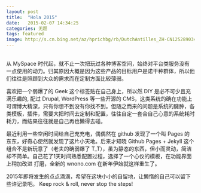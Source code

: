 ```yaml
---
layout: post
title:  "Hola 2015"
date:   2015-02-07 14:34:25
categories: 无题
tags: featured
image: http://s.cn.bing.net/az/hprichbg/rb/DutchAntilles_ZH-CN12528903491_1920x1080.jpg
---
```


<br/>
从 MySpace 时代起，就不止一次把玩过各种博客空间，始终对平台类服务没有一点使用的动力。归其原因大概是因为这些产品的目标用户是诺干种群体，所以他们往往是照顾到大众的需求而在定制方面比较薄弱。

喜欢把一个弱爆了的 Geek 这个标签贴在自己身上，所以然 DIY 是必不可少且充满乐趣的, 配过 Drupal, WordPress 等一些开源的 CMS，这类系统的确在功能上可谓博大精深，只有你想不到没有你找不到。但随之而来的问题是系统的臃肿，各类模板，插件，需要大把时间去定制和配置，往往自定一套合自己心意的系统耗时耗力，而结果往往就是自己再也懒得去碰。

最近利用一些空闲时间给自己充充电，偶偶然在 github 发现了一个叫 Pages 的东东，好奇心使然就发现了这片小天地。后来才知晓 Github Pages + Jekyll 这个组合不是新玩意了（老夫的确弱爆了 T_T），虽为静态的东西，但小而灵动，简洁却不简单。自己花了1天时间熟悉配置过程，选择了一个心仪的模板，在功能界面上稍加改进
打磨，全新的 wnono.com 在新年伊始就这样重生了。

2015年即将发生的点点滴滴，希望在这块小小的自留地，让懒惰的自己可以留下些许记录吧。
Keep rock & roll, never stop the steps!

